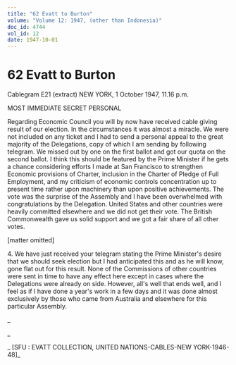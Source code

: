 ```yaml
---
title: "62 Evatt to Burton"
volume: "Volume 12: 1947, (other than Indonesia)"
doc_id: 4744
vol_id: 12
date: 1947-10-01
---
```


# 62 Evatt to Burton

Cablegram E21 (extract) NEW YORK, 1 October 1947, 11.16 p.m.

MOST IMMEDIATE SECRET PERSONAL

Regarding Economic Council you will by now have received cable giving result of our election. In the circumstances it was almost a miracle. We were not included on any ticket and I had to send a personal appeal to the great majority of the Delegations, copy of which I am sending by following telegram. We missed out by one on the first ballot and got our quota on the second ballot. I think this should be featured by the Prime Minister if he gets a chance considering efforts I made at San Francisco to strengthen Economic provisions of Charter, inclusion in the Charter of Pledge of Full Employment, and my criticism of economic controls concentration up to present time rather upon machinery than upon positive achievements. The vote was the surprise of the Assembly and I have been overwhelmed with congratulations by the Delegation. United States and other countries were heavily committed elsewhere and we did not get their vote. The British Commonwealth gave us solid support and we got a fair share of all other votes.

[matter omitted]

4\. We have just received your telegram stating the Prime Minister's desire that we should seek election but I had anticipated this and as he will know, gone flat out for this result. None of the Commissions of other countries were sent in time to have any effect here except in cases where the Delegations were already on side. However, all's well that ends well, and I feel as if I have done a year's work in a few days and it was done almost exclusively by those who came from Australia and elsewhere for this particular Assembly.

_

_

_ [SFU : EVATT COLLECTION, UNITED NATIONS-CABLES-NEW YORK-1946-48]_
